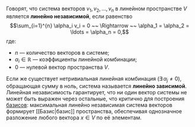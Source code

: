 Говорят, что система векторов $v_1, v_2, \ldots, v_n$ в линейном пространстве $V$ является **линейно независимой**, если равенство  
$$\sum_{i=1}^{n} \alpha_i v_i = 0 ~~ \Rightarrow ~~ \alpha_1 = \alpha_2 = \ldots = \alpha_n = 0,$$
где:  
* $n$ — количество векторов в системе;  
* $\alpha_i \in \mathbb{R}$ — коэффициенты линейной комбинации;  
* $0$ — нулевой вектор пространства $V$.  

Если же существует нетривиальная линейная комбинация ($\exists\, \alpha_j \neq 0$), обращающая сумму в ноль, система называется **линейно зависимой**. Линейная независимость гарантирует, что ни один вектор системы не может быть выражен через остальные, что критично для построения [базисов](Базис): максимальная линейно независимая система векторов формирует [[Базис|базис]] пространства, обеспечивая однозначное разложение любого вектора $x \in V$ по её элементам.